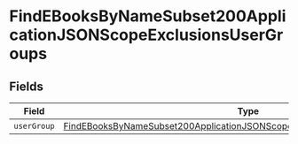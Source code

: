# FindEBooksByNameSubset200ApplicationJSONScopeExclusionsUserGroups


## Fields

| Field                                                                                                                                                                               | Type                                                                                                                                                                                | Required                                                                                                                                                                            | Description                                                                                                                                                                         |
| ----------------------------------------------------------------------------------------------------------------------------------------------------------------------------------- | ----------------------------------------------------------------------------------------------------------------------------------------------------------------------------------- | ----------------------------------------------------------------------------------------------------------------------------------------------------------------------------------- | ----------------------------------------------------------------------------------------------------------------------------------------------------------------------------------- |
| `userGroup`                                                                                                                                                                         | [FindEBooksByNameSubset200ApplicationJSONScopeExclusionsUserGroupsUserGroup](../../models/operations/findebooksbynamesubset200applicationjsonscopeexclusionsusergroupsusergroup.md) | :heavy_minus_sign:                                                                                                                                                                  | N/A                                                                                                                                                                                 |